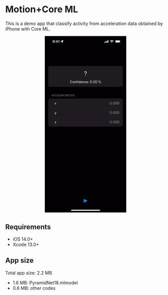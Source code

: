 # Motion+Core ML

This is a demo app that classify activity from acceleration data obtained by iPhone with Core ML.

<p align="center">
    <img src="materials/Motion-CoreML.gif" width=256>
</p>

## Requirements

- iOS 14.0+
- Xcode 13.0+

## App size

Total app size: 2.2 MB

- 1.6 MB: PyramidNet18.mlmodel
- 0.6 MB: other codes
